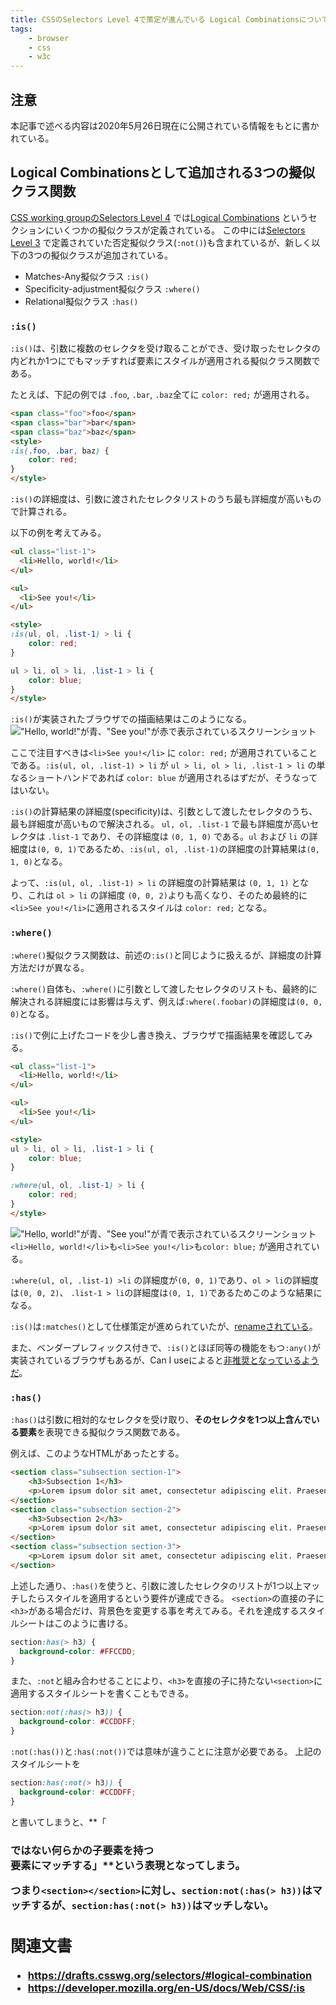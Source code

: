```yaml
---
title: CSSのSelectors Level 4で策定が進んでいる Logical Combinationsについて
tags:
    - browser
    - css
    - w3c
---
```

## 注意
本記事で述べる内容は2020年5月26日現在に公開されている情報をもとに書かれている。

## Logical Combinationsとして追加される3つの擬似クラス関数
[CSS working groupのSelectors Level 4](https://drafts.csswg.org/selectors) では[Logical Combinations](https://drafts.csswg.org/selectors/#logical-combination) というセクションにいくつかの擬似クラスが定義されている。
この中には[Selectors Level 3](https://www.w3.org/TR/selectors-3/#negation) で定義されていた否定擬似クラス(`:not()`)も含まれているが、新しく以下の3つの擬似クラスが追加されている。

- Matches-Any擬似クラス `:is()`
- Specificity-adjustment擬似クラス `:where()`
- Relational擬似クラス `:has()`

### `:is()`
`:is()`は、引数に複数のセレクタを受け取ることができ、受け取ったセレクタの内どれか1つにでもマッチすれば要素にスタイルが適用される擬似クラス関数である。

たとえば、下記の例では `.foo`, `.bar`, `.baz`全てに `color: red;` が適用される。
```html
<span class="foo">foo</span>
<span class="bar">bar</span>
<span class="baz">baz</span>
<style>
:is(.foo, .bar, baz) {
    color: red;
}
</style>
```

`:is()`の詳細度は、引数に渡されたセレクタリストのうち最も詳細度が高いもので計算される。

以下の例を考えてみる。
```html
<ul class="list-1">
  <li>Hello, world!</li>
</ul>

<ul>
  <li>See you!</li>
</ul>

<style>
:is(ul, ol, .list-1) > li {
    color: red;
}

ul > li, ol > li, .list-1 > li {
    color: blue;
}
</style>
```

`:is()`が実装されたブラウザでの描画結果はこのようになる。
!["Hello, world!"が青、"See you!"が赤で表示されているスクリーンショット](/assets/images/2020-05-26-css-selectors-level4/is-ex-1.png)

ここで注目すべきは`<li>See you!</li>` に `color: red;` が適用されていることである。`:is(ul, ol, .list-1) > li` が `ul > li, ol > li, .list-1 > li` の単なるショートハンドであれば `color: blue` が適用されるはずだが、そうなってはいない。

`:is()`の計算結果の詳細度(specificity)は、引数として渡したセレクタのうち、最も詳細度が高いもので解決される。
`ul, ol, .list-1` で最も詳細度が高いセレクタは `.list-1` であり、その詳細度は `(0, 1, 0)` である。`ul` および `li` の詳細度は`(0, 0, 1)`であるため、`:is(ul, ol, .list-1)`の詳細度の計算結果は`(0, 1, 0)`となる。

よって、`:is(ul, ol, .list-1) > li` の詳細度の計算結果は `(0, 1, 1)` となり、これは `ol > li` の詳細度 `(0, 0, 2)`よりも高くなり、そのため最終的に`<li>See you!</li>`に適用されるスタイルは `color: red;` となる。

### `:where()`
`:where()`擬似クラス関数は、前述の`:is()`と同じように扱えるが、詳細度の計算方法だけが異なる。

`:where()`自体も、`:where()`に引数として渡したセレクタのリストも、最終的に解決される詳細度には影響は与えず、例えば`:where(.foobar)`の詳細度は`(0, 0, 0)`となる。

`:is()`で例に上げたコードを少し書き換え、ブラウザで描画結果を確認してみる。

```html
<ul class="list-1">
  <li>Hello, world!</li>
</ul>

<ul>
  <li>See you!</li>
</ul>

<style>
ul > li, ol > li, .list-1 > li {
    color: blue;
}

:where(ul, ol, .list-1) > li {
    color: red;
}
</style>
```
!["Hello, world!"が青、"See you!"が青で表示されているスクリーンショット](/assets/images/2020-05-26-css-selectors-level4/where-ex-1.png)
`<li>Hello, world!</li>`も`<li>See you!</li>`も`color: blue;` が適用されている。

`:where(ul, ol, .list-1) >li` の詳細度が`(0, 0, 1)`であり、`ol > li`の詳細度は`(0, 0, 2)`、 `.list-1 > li`の詳細度は`(0, 1, 1)`であるためこのような結果になる。


`:is()`は`:matches()`として仕様策定が進められていたが、[renameされている](https://github.com/w3c/csswg-drafts/issues/3258)。

また、ベンダープレフィックス付きで、`:is()`とほぼ同等の機能をもつ`:any()`が実装されているブラウザもあるが、Can I useによると[非推奨となっているようだ](https://caniuse.com/#feat=css-matches-pseudo)。

### `:has()`
`:has()`は引数に相対的なセレクタを受け取り、**そのセレクタを1つ以上含んでいる要素**を表現できる擬似クラス関数である。

例えば、このようなHTMLがあったとする。
```html
<section class="subsection section-1">
    <h3>Subsection 1</h3>
    <p>Lorem ipsum dolor sit amet, consectetur adipiscing elit. Praesent ac sodales arcu, a facilisis enim. </p>
</section>
<section class="subsection section-2">
    <h3>Subsection 2</h3>
    <p>Lorem ipsum dolor sit amet, consectetur adipiscing elit. Praesent ac sodales arcu, a facilisis enim. </p>
</section>
<section class="subsection section-3">
    <p>Lorem ipsum dolor sit amet, consectetur adipiscing elit. Praesent ac sodales arcu, a facilisis enim. </p>
</section>
```
上述した通り、`:has()`を使うと、引数に渡したセレクタのリストが1つ以上マッチしたらスタイルを適用するという要件が達成できる。
`<section>`の直接の子に`<h3>`がある場合だけ、背景色を変更する事を考えてみる。それを達成するスタイルシートはこのように書ける。
```css
section:has(> h3) {
  background-color: #FFCCDD;
}
```

また、`:not`と組み合わせることにより、`<h3>`を直接の子に持たない`<section>`に適用するスタイルシートを書くこともできる。
```css
section:not(:has(> h3)) {
  background-color: #CCDDFF;
}
```
`:not(:has())`と`:has(:not())`では意味が違うことに注意が必要である。
上記のスタイルシートを
```css
section:has(:not(> h3)) {
  background-color: #CCDDFF;
}
```
と書いてしまうと、**「<h3>ではない何らかの子要素を持つ<section>要素にマッチする」**という表現となってしまう。

つまり`<section></section>`に対し、`section:not(:has(> h3))`はマッチするが、`section:has(:not(> h3))`はマッチしない。

## 関連文書
- https://drafts.csswg.org/selectors/#logical-combination
- https://developer.mozilla.org/en-US/docs/Web/CSS/:is